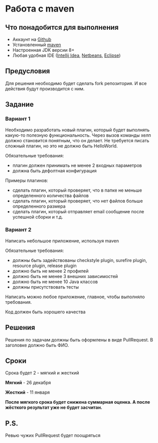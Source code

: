 # Работа с maven
## Что понадобится для выполнения
* Аккаунт на [Github](https://github.com)
* Установленный [maven](https://maven.apache.org)
* Настроенная JDK версии 8+
* Любая удобная IDE ([Intellij Idea](https://www.jetbrains.com/idea/), [Netbeans](https://netbeans.org/), [Eclipse](https://www.eclipse.org/))
## Предусловия
Для решения необходимо будет сделать fork репозитория. И все действия будут производится с ним.
## Задание
### Вариант 1
Необходимо разработать новый плагин, который будет выполнять какую-то полезную функциональность. Через вызов команды хелп должно становится понятным, что он делает. Не требуется писать сложный плагин, но это не должно быть HelloWorld.

Обязательные требования:
* плагин должен принимать не менее 2 входных параметров
* должна быть дефолтная конфигурация


Примеры плагинов:
* сделать плагин, который проверяет, что в папке не меньше определенного количества файлов
* сделать плагин, который проверяет, что нет файлов больше определенного размера
* сделать плагин, который отправляет email сообщение после успешной сборки
и т.д.
### Вариант 2
Написать небольшое приложение, используя maven


Обязательные требования:
* должны быть задействованы checkstyle plugin, surefire plugin, resource plugin, release plugin
* должно быть не менее 2 профилей
* должно быть не менее 3 внешних зависимостей
* должно быть не менее 10 Java классов
* должны присутствовать тесты

Написать можно любое приложение, главное, чтобы выполняло требования.

Код должен быть хорошего качества
## Решения
Решения по задачам должны быть оформлены в виде PullRequest. В заголовке должно быть ФИО.
## Сроки
Срока будет 2 - мягкий и жесткий


**Мягкий** - 26 декабря
 
**Жесткий** - 11 января

**После мягкого срока будет снижена суммарная оценка. А после жёсткого результат уже не будет засчитан.**

## P.S.
Ревью чужих PullRequest будет поощряться
